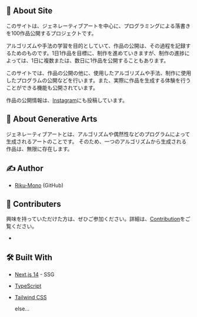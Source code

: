 ## 📌 About Site

このサイトは、ジェネレーティブアートを中心に、プログラミングによる落書きを100作品公開するプロジェクトです。

アルゴリズムや手法の学習を目的としていて、作品の公開は、その過程を記録するためのものです。1日1作品を目標に、制作を進めていきますが、制作の進捗によっては、1日に複数または、数日に1作品を公開することもあります。

このサイトでは、作品の公開の他に、使用したアルゴリズムや手法、制作に使用したプログラムの公開などを行います。また、実際に作品を生成する体験を行うことができる機能も公開されています。

作品の公開情報は、[Instagram](https://www.instagram.com/riku_ri_/)にも投稿しています。

## 🎨 About Generative Arts

ジェネレーティブアートとは、アルゴリズムや偶然性などのプログラムによって生成されるアートのことです。
そのため、一つのアルゴリズムから生成される作品は、無限に存在します。

## ✍️ Author

- [Riku-Mono](https://github.com/Riku-mono) (GitHub)

## 🤝 Contributers

興味を持っていただけた方は、ぜひご参加ください。詳細は、[Contribution](/contribution)をご覧ください。

-

## 🛠️ Built With

- [Next.js 14](https://nextjs.org/) - SSG
- [TypeScript](https://www.typescriptlang.org/)
- [Tailwind CSS](https://tailwindcss.com/)

  else...
